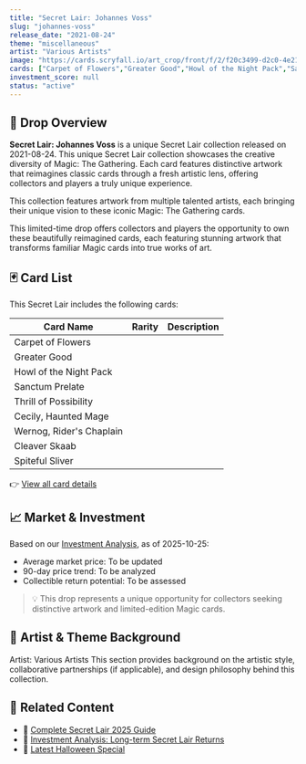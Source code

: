 ```yaml
---
title: "Secret Lair: Johannes Voss"
slug: "johannes-voss"
release_date: "2021-08-24"
theme: "miscellaneous"
artist: "Various Artists"
image: "https://cards.scryfall.io/art_crop/front/f/2/f20c3499-d2c0-4e21-be7b-925e23a1d4df.jpg?1641135734"
cards: ["Carpet of Flowers","Greater Good","Howl of the Night Pack","Sanctum Prelate","Thrill of Possibility","Cecily, Haunted Mage","Wernog, Rider's Chaplain","Cleaver Skaab","Spiteful Sliver"]
investment_score: null
status: "active"
---
```


## 💠 Drop Overview
**Secret Lair: Johannes Voss** is a unique Secret Lair collection released on 2021-08-24. This unique Secret Lair collection showcases the creative diversity of Magic: The Gathering. Each card features distinctive artwork that reimagines classic cards through a fresh artistic lens, offering collectors and players a truly unique experience.

This collection features artwork from multiple talented artists, each bringing their unique vision to these iconic Magic: The Gathering cards.

This limited-time drop offers collectors and players the opportunity to own these beautifully reimagined cards, each featuring stunning artwork that transforms familiar Magic cards into true works of art.

## 🃏 Card List
This Secret Lair includes the following cards:

| Card Name | Rarity | Description |
|-----------|---------|-------------|
| Carpet of Flowers |  |  |
| Greater Good |  |  |
| Howl of the Night Pack |  |  |
| Sanctum Prelate |  |  |
| Thrill of Possibility |  |  |
| Cecily, Haunted Mage |  |  |
| Wernog, Rider's Chaplain |  |  |
| Cleaver Skaab |  |  |
| Spiteful Sliver |  |  |

👉 [View all card details](/cards?drop=johannes-voss)

## 📈 Market & Investment
Based on our [Investment Analysis](/investment/johannes-voss), as of 2025-10-25:
- Average market price: To be updated
- 90-day price trend: To be analyzed
- Collectible return potential: To be assessed

> 💡 This drop represents a unique opportunity for collectors seeking distinctive artwork and limited-edition Magic cards.

## 🎨 Artist & Theme Background
Artist: Various Artists
This section provides background on the artistic style, collaborative partnerships (if applicable), and design philosophy behind this collection.

## 🔗 Related Content
- 📰 [Complete Secret Lair 2025 Guide](/news/secret-lair-2025-complete-guide)
- 💼 [Investment Analysis: Long-term Secret Lair Returns](/investment)
- 🎃 [Latest Halloween Special](/drops/secret-scare-superdrop-2025)